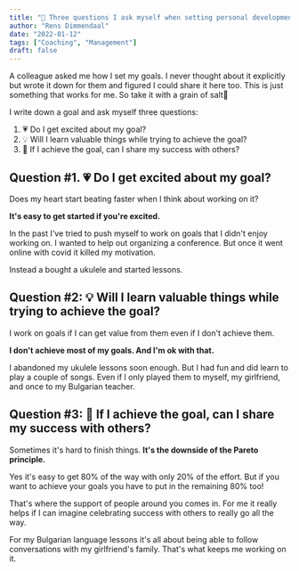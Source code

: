 ```yaml
---
title: "🎯 Three questions I ask myself when setting personal development goals"
author: "Rens Dimmendaal"
date: "2022-01-12"
tags: ["Coaching", "Management"]
draft: false
---
```


A colleague asked me how I set my goals. I never thought about it explicitly but wrote it down for them and figured I could share it here too. This is just something that works for me. So take it with a grain of salt🧂

I write down a goal and ask myself three questions:

1. 💗 Do I get excited about my goal?
2. 💡 Will I learn valuable things while trying to achieve the goal?
3. 🙌 If I achieve the goal, can I share my success with others?

## Question #1. 💗 Do I get excited about my goal?

Does my heart start beating faster when I think about working on it?

**It's easy to get started if you're excited.**

In the past I've tried to push myself to work on goals that I didn't enjoy working on. I wanted to help out organizing a conference. But once it went online with covid it killed my motivation.

Instead a bought a ukulele and started lessons.

## Question #2: 💡 Will I learn valuable things while trying to achieve the goal?
I work on goals if I can get value from them even if I don't achieve them.

**I don't achieve most of my goals. And I'm ok with that.**

I abandoned my ukulele lessons soon enough. But I had fun and did learn to play a couple of songs. Even if I only played them to myself, my girlfriend, and once to my Bulgarian teacher.

## Question #3: 🙌 If I achieve the goal, can I share my success with others?

Sometimes it's hard to finish things. **It's the downside of the Pareto principle.**

Yes it's easy to get 80% of the way with only 20% of the effort. But if you want to achieve your goals you have to put in the remaining 80% too!

That's where the support of people around you comes in. For me it really helps if I can imagine celebrating success with others to really go all the way.

For my Bulgarian language lessons it's all about being able to follow conversations with my girlfriend's family. That's what keeps me working on it. 